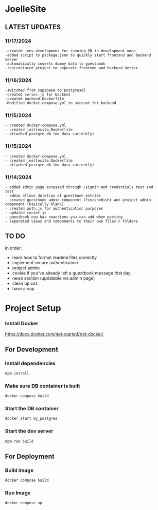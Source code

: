 # JoelleSite

## LATEST UPDATES

### 11/17/2024
    -created .env.development for running DB in development mode
    -added script to package.json to quickly start frontend and backend server
    -automatically inserts dummy data to guestbook
    -restructured project to seperate frontend and backend better

### 11/16/2024
    -switched from supabase to postgresql
    -created server.js for backend
    -created backend.Dockerfile
    -Modified docker-compose.yml to account for backend

### 11/15/2024
    - created docker-compose.yml
    - created joellesite.Dockerfile
    - attached postgre db (no data currently)

### 11/15/2024
    - created docker-compose.yml
    - created joellesite.Dockerfile
    - attached postgre db (no data currently)

### 11/14/2024
    - added admin page accessed through /signin and credentials test and test
    - admin allows deletion of guestbook entries
    - created guestbook admin component (finishedish) and project admin component (basically blank)
    - created auth.js for authentication purposes
    - updated router.js
    - guestbook now has reactions you can add when posting
    - separated views and components to their own files n folders

## TO DO

in order:

- learn how to format readme files correctly
- implement secure authentication
- project admin
- cookie if you've already left a guestbook message that day
- news section (updatable via admin page)
- clean up css
- have a nap

# Project Setup

### Install Docker

https://docs.docker.com/get-started/get-docker/

## For Development

### Install dependencies

```sh
npm install
```

### Make sure DB container is built

```sh
docker compose build
```

### Start the DB container

```sh
docker start my_postgres
```

### Start the dev server

```sh
npm run build
```

## For Deployment

### Build Image

```sh
docker compose build
```

### Run Image

```sh
docker compose up
```
